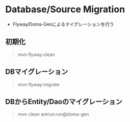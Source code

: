 # Database/Source Migration

* Flyway/Doma-Genによるマイグレーションを行う

## 初期化

> mvn flyway:clean

## DBマイグレーション

> mvn flyway:migrate

## DBからEntity/Daoのマイグレーション

> mvn clean antrun:run@doma-gen
 